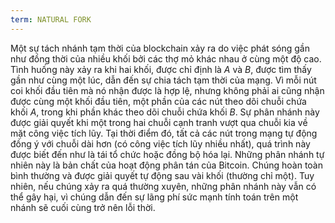 ```yaml
---
term: NATURAL FORK
---
```


Một sự tách nhánh tạm thời của blockchain xảy ra do việc phát sóng gần như đồng thời của nhiều khối bởi các thợ mỏ khác nhau ở cùng một độ cao. Tình huống này xảy ra khi hai khối, được chỉ định là $A$ và $B$, được tìm thấy gần như cùng một lúc, dẫn đến sự chia tách tạm thời của mạng. Vì mỗi nút coi khối đầu tiên mà nó nhận được là hợp lệ, nhưng không phải ai cũng nhận được cùng một khối đầu tiên, một phần của các nút theo dõi chuỗi chứa khối $A$, trong khi phần khác theo dõi chuỗi chứa khối $B$. Sự phân nhánh này được giải quyết khi một trong hai chuỗi cạnh tranh vượt qua chuỗi kia về mặt công việc tích lũy. Tại thời điểm đó, tất cả các nút trong mạng tự động đồng ý với chuỗi dài hơn (có công việc tích lũy nhiều nhất), quá trình này được biết đến như là tái tổ chức hoặc đồng bộ hóa lại. Những phân nhánh tự nhiên này là bản chất của hoạt động phân tán của Bitcoin. Chúng hoàn toàn bình thường và được giải quyết tự động sau vài khối (thường chỉ một). Tuy nhiên, nếu chúng xảy ra quá thường xuyên, những phân nhánh này vẫn có thể gây hại, vì chúng dẫn đến sự lãng phí sức mạnh tính toán trên một nhánh sẽ cuối cùng trở nên lỗi thời.